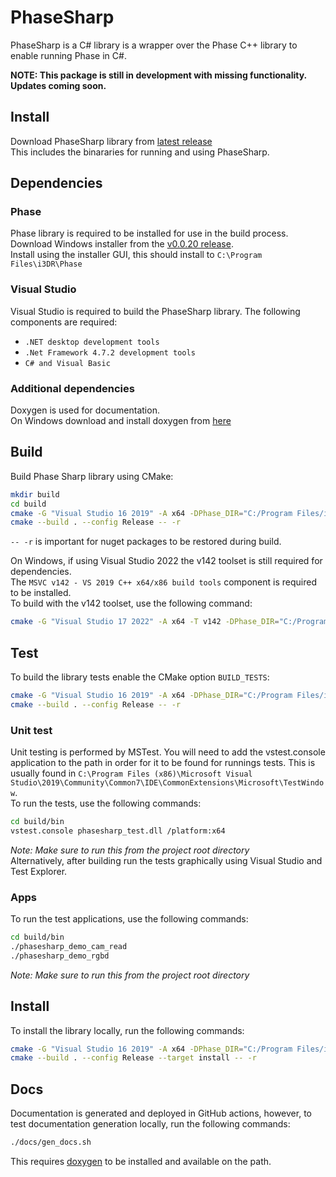# PhaseSharp
PhaseSharp is a C# library is a wrapper over the Phase C++ library to enable running Phase in C#.

**NOTE: This package is still in development with missing functionality. Updates coming soon.**
## Install
Download PhaseSharp library from [latest release](https://github.com/i3drobotics/phase-sharp/releases)  
This includes the binararies for running and using PhaseSharp.

## Dependencies
### Phase
Phase library is required to be installed for use in the build process.  
Download Windows installer from the [v0.0.20 release](https://github.com/i3drobotics/phase-dev/releases/tag/v0.0.20).  
Install using the installer GUI, this should install to `C:\Program Files\i3DR\Phase`
### Visual Studio
Visual Studio is required to build the PhaseSharp library. The following components are required:
- `.NET desktop development tools`
- `.Net Framework 4.7.2 development tools`
- `C# and Visual Basic`

### Additional dependencies
Doxygen is used for documentation.  
On Windows download and install doxygen from [here](https://www.doxygen.nl/download.html)

## Build
Build Phase Sharp library using CMake:
```bash
mkdir build
cd build
cmake -G "Visual Studio 16 2019" -A x64 -DPhase_DIR="C:/Program Files/i3DR/Phase/lib/cmake" .. 
cmake --build . --config Release -- -r
```
`-- -r` is important for nuget packages to be restored during build.

On Windows, if using Visual Studio 2022 the v142 toolset is still required for dependencies.  
The `MSVC v142 - VS 2019 C++ x64/x86 build tools` component is required to be installed.  
To build with the v142 toolset, use the following command:
```bash
cmake -G "Visual Studio 17 2022" -A x64 -T v142 -DPhase_DIR="C:/Program Files/i3DR/Phase/lib/cmake" ..
```

## Test
To build the library tests enable the CMake option `BUILD_TESTS`:
```bash
cmake -G "Visual Studio 16 2019" -A x64 -DPhase_DIR="C:/Program Files/i3DR/Phase/lib/cmake" -DBUILD_TESTS=ON ..
cmake --build . --config Release -- -r
```

### Unit test
Unit testing is performed by MSTest. You will need to add the vstest.console application to the path in order for it to be found for runnings tests. This is usually found in `C:\Program Files (x86)\Microsoft Visual Studio\2019\Community\Common7\IDE\CommonExtensions\Microsoft\TestWindow`.  
To run the tests, use the following commands:
```bash
cd build/bin
vstest.console phasesharp_test.dll /platform:x64
```
*Note: Make sure to run this from the project root directory*  
Alternatively, after building run the tests graphically using Visual Studio and Test Explorer.  

### Apps
To run the test applications, use the following commands:
```bash
cd build/bin
./phasesharp_demo_cam_read
./phasesharp_demo_rgbd
```

*Note: Make sure to run this from the project root directory*

## Install
To install the library locally, run the following commands:
```bash
cmake -G "Visual Studio 16 2019" -A x64 -DPhase_DIR="C:/Program Files/i3DR/Phase/lib/cmake" -DCMAKE_INSTALL_PREFIX="../deployment" ..
cmake --build . --config Release --target install -- -r
```

## Docs
Documentation is generated and deployed in GitHub actions, however, to test documentation generation locally, run the following commands:
```bash
./docs/gen_docs.sh
```
This requires [doxygen](https://www.doxygen.nl/index.html) to be installed and available on the path.